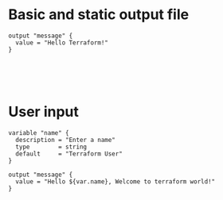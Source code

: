# Basic and static output file

```hcl
output "message" {
  value = "Hello Terraform!"
}
```

&nbsp;

&nbsp;

# User input

```hcl
variable "name" {
  description = "Enter a name"
  type        = string
  default     = "Terraform User"
}

output "message" {
  value = "Hello ${var.name}, Welcome to terraform world!"
}
```

&nbsp;

&nbsp;

&nbsp;

&nbsp;

&nbsp;

&nbsp;

&nbsp;

&nbsp;

&nbsp;

&nbsp;

&nbsp;

&nbsp;

&nbsp;

&nbsp;

&nbsp;

&nbsp;

&nbsp;

&nbsp;

&nbsp;

&nbsp;

&nbsp;

&nbsp;

&nbsp;

&nbsp;

&nbsp;
